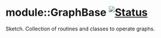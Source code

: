 
# module::GraphBase [![Status](https://github.com/Wandalen/wGraphBase/workflows/Test/badge.svg)](https://github.com/Wandalen/wGraphBase}/actions?query=workflow%3ATest)

Sketch. Collection of routines and classes to operate graphs. 

































































